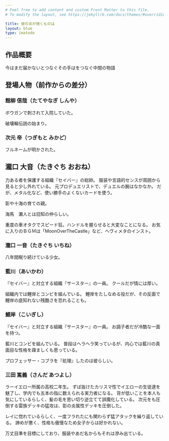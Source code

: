 ```yaml
---
# Feel free to add content and custom Front Matter to this file.
# To modify the layout, see https://jekyllrb.com/docs/themes/#overriding-theme-defaults

title: 彼の炎が焼くものは
layout: blue
type: imatodo
---
```


## 作品概要

今はまだ届かないとつなぐその手はをつなぐ中間の物語

## 登場人物（前作からの差分）

### 館柳 信哉（たてやなぎ しんや）

ボウガンで刺されて入院していた。

破壊輪伝説の始まり。

### 次元 帝（つぎもと みかど）

フルネームが明かされた。

## 瀧口 大音（たきぐち おおね）

力ある者を保護する組織『セイバー』の総帥。
服装や言語的センスが周囲から見ると少し外れている。
元プロデュエリストで、デュエルの腕はなかなか。
だが、メタル化など、使い勝手のよくないカードを使う。

彰や十海の育ての親。

海馬　瀬人とは旧知の仲らしい。

重度の車オタクでスピード狂。ハンドルを握らせると大変なことになる。
お気に入りのＢＧＭは「MoonOverTheCastle」など、ヘヴィメタのインスト。

### 瀧口 一音（たきぐち いちね）

八年間眠り続けている少女。

### 藍川（あいかわ）

『セイバー』と対立する組織『サースター』の一員。
クールだが情には厚い。

組織内では鯉岸とコンビを組んでいる。
鯉岸をたしなめる役だが、その反面で鯉岸の底知れない残酷さを恐れることも。

### 鯉岸（こいぎし）

『セイバー』と対立する組織『サースター』の一員。
お調子者だが冷酷な一面を持つ。

藍川とコンビを組んでいる。
普段はヘラヘラ笑っているが、内心では藍川の真面目な性格を疎ましくも思っている。

プロフェッサー・コブラを『処理』したのは彼らしい。

### 三田 篤義（さんだ あつよし）

ラーイエロー所属の高校二年生。
ずば抜けたカリスマ性でイエローの生徒達を魅了し、学内でも五本の指に数えられる実力者になる。
背が低いことを本人も気にしているらしく、髪の毛を思い切り逆立てて誤魔化している。
次元をも圧倒する雷族デッキの猛攻は、彰の炎属性デッキを圧倒した。

レイに惚れているらしく、一度フラれたにも関わらず猛アタックを繰り返している。
諦めが悪く、性格も傲慢なため女子からは好かれない。

万丈目準を目標にしており、服装やあだ名からもそれは滲み出ている。
